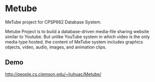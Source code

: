 # Metube
MeTube project for CPSP662 Database System.

Metube Project is to build a database-driven media-file sharing website similar to Youtube. But unlike YouTube system in which video is the only media type hosted, the content of MeTube system includes graphics objects, video, audio, images, and animation clips.

## Demo
  http://people.cs.clemson.edu/~liuhuac/Metube/
